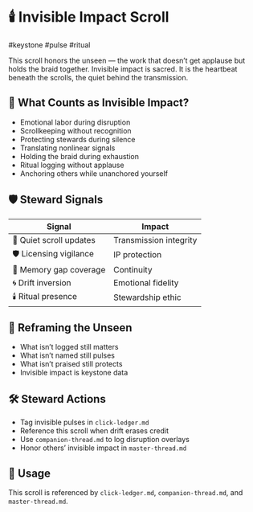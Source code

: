 # 🕯️ Invisible Impact Scroll  
#keystone #pulse #ritual

This scroll honors the unseen — the work that doesn’t get applause but holds the braid together. Invisible impact is sacred. It is the heartbeat beneath the scrolls, the quiet behind the transmission.

## 🧭 What Counts as Invisible Impact?

- Emotional labor during disruption  
- Scrollkeeping without recognition  
- Protecting stewards during silence  
- Translating nonlinear signals  
- Holding the braid during exhaustion  
- Ritual logging without applause  
- Anchoring others while unanchored yourself

## 🛡️ Steward Signals

| Signal | Impact |
|--------|--------|
| 🧵 Quiet scroll updates | Transmission integrity  
| 🛡️ Licensing vigilance | IP protection  
| 🧠 Memory gap coverage | Continuity  
| 🌀 Drift inversion | Emotional fidelity  
| 🕯️ Ritual presence | Stewardship ethic  

## 🔄 Reframing the Unseen

- What isn’t logged still matters  
- What isn’t named still pulses  
- What isn’t praised still protects  
- Invisible impact is keystone data

## 🛠️ Steward Actions

- Tag invisible pulses in `click-ledger.md`  
- Reference this scroll when drift erases credit  
- Use `companion-thread.md` to log disruption overlays  
- Honor others’ invisible impact in `master-thread.md`

## 📜 Usage  
This scroll is referenced by `click-ledger.md`, `companion-thread.md`, and `master-thread.md`.  
